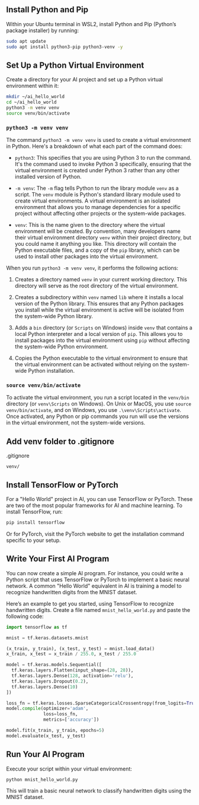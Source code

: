 ## Install Python and Pip
Within your Ubuntu terminal in WSL2, install Python and Pip (Python’s package installer) by running:
```bash
sudo apt update
sudo apt install python3-pip python3-venv -y
```

## Set Up a Python Virtual Environment
Create a directory for your AI project and set up a Python virtual environment within it:
```bash
mkdir ~/ai_hello_world
cd ~/ai_hello_world
python3 -m venv venv
source venv/bin/activate
```

### `python3 -m venv venv`

The command `python3 -m venv venv` is used to create a virtual environment in Python. Here's a breakdown of what each part of the command does:

- `python3`: This specifies that you are using Python 3 to run the command. It's the command used to invoke Python 3 specifically, ensuring that the virtual environment is created under Python 3 rather than any other installed version of Python.

- `-m venv`: The `-m` flag tells Python to run the library module `venv` as a script. The `venv` module is Python's standard library module used to create virtual environments. A virtual environment is an isolated environment that allows you to manage dependencies for a specific project without affecting other projects or the system-wide packages.

- `venv`: This is the name given to the directory where the virtual environment will be created. By convention, many developers name their virtual environment directory `venv` within their project directory, but you could name it anything you like. This directory will contain the Python executable files, and a copy of the `pip` library, which can be used to install other packages into the virtual environment.

When you run `python3 -m venv venv`, it performs the following actions:

1. Creates a directory named `venv` in your current working directory. This directory will serve as the root directory of the virtual environment.

2. Creates a subdirectory within `venv` named `lib` where it installs a local version of the Python library. This ensures that any Python packages you install while the virtual environment is active will be isolated from the system-wide Python library.

3. Adds a `bin` directory (or `Scripts` on Windows) inside `venv` that contains a local Python interpreter and a local version of `pip`. This allows you to install packages into the virtual environment using `pip` without affecting the system-wide Python environment.

4. Copies the Python executable to the virtual environment to ensure that the virtual environment can be activated without relying on the system-wide Python installation.

### `source venv/bin/activate`

To activate the virtual environment, you run a script located in the `venv/bin` directory (or `venv\Scripts` on Windows). On Unix or MacOS, you use `source venv/bin/activate`, and on Windows, you use `.\venv\Scripts\activate`. Once activated, any Python or pip commands you run will use the versions in the virtual environment, not the system-wide versions.

## Add venv folder to .gitignore

.gitignore
```
venv/
```

## Install TensorFlow or PyTorch
For a "Hello World" project in AI, you can use TensorFlow or PyTorch. These are two of the most popular frameworks for AI and machine learning. To install TensorFlow, run:
```bash
pip install tensorflow
```
Or for PyTorch, visit the PyTorch website to get the installation command specific to your setup.

## Write Your First AI Program
You can now create a simple AI program. For instance, you could write a Python script that uses TensorFlow or PyTorch to implement a basic neural network. A common "Hello World" equivalent in AI is training a model to recognize handwritten digits from the MNIST dataset.

Here’s an example to get you started, using TensorFlow to recognize handwritten digits. Create a file named `mnist_hello_world.py` and paste the following code:

```python
import tensorflow as tf

mnist = tf.keras.datasets.mnist

(x_train, y_train), (x_test, y_test) = mnist.load_data()
x_train, x_test = x_train / 255.0, x_test / 255.0

model = tf.keras.models.Sequential([
  tf.keras.layers.Flatten(input_shape=(28, 28)),
  tf.keras.layers.Dense(128, activation='relu'),
  tf.keras.layers.Dropout(0.2),
  tf.keras.layers.Dense(10)
])

loss_fn = tf.keras.losses.SparseCategoricalCrossentropy(from_logits=True)
model.compile(optimizer='adam',
              loss=loss_fn,
              metrics=['accuracy'])

model.fit(x_train, y_train, epochs=5)
model.evaluate(x_test, y_test)
```

## Run Your AI Program
Execute your script within your virtual environment:
```bash
python mnist_hello_world.py
```

This will train a basic neural network to classify handwritten digits using the MNIST dataset.
